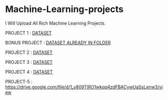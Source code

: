 # Machine-Learning-projects

I Will Upload All Rich Machine Learning Projects.

PROJECT 1 : [DATASET](https://samatrix-data.s3.ap-south-1.amazonaws.com/ML/creditcard.zip)

BONUS PROJECT : [DATASET ALREADY IN FOLDER](https://github.com/harsh-kakadiya1/Machine-Learning-projects/blob/main/bonus%20project/Students.csv)

PROJECT 2 : [DATASET](https://samatrix-data.s3.ap-south-1.amazonaws.com/ML/food_delivery.csv)

PROJECT 3 : [DATASET](https://samatrix-data.s3.ap-south-1.amazonaws.com/ML/diabetes-data.csv)

PROJECT 4 : [DATASET](https://samatrix-data.s3.ap-south-1.amazonaws.com/ML/online_shoppers_intention.csv)

PROJECT-5 : https://drive.google.com/file/d/1_y809TlRO1wkqq4zdFBACywUaSsLenw3/view
